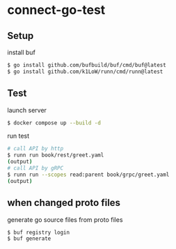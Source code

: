 # connect-go-test

## Setup

install buf

```bash
$ go install github.com/bufbuild/buf/cmd/buf@latest
$ go install github.com/k1LoW/runn/cmd/runn@latest
```

## Test

launch server

```bash
$ docker compose up --build -d
```

run test

```bash
# call API by http
$ runn run book/rest/greet.yaml
(output)
# call API by gRPC
$ runn run --scopes read:parent book/grpc/greet.yaml
(output)
```

## when changed proto files

generate go source files from proto files

```bash
$ buf registry login
$ buf generate
```